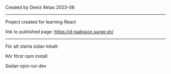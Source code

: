 Created by Deniz Aktas 2023-06

-------------------
 
Project created for learning React

link to published page: https://d-isaksson.surge.sh/

-------------------
 
För att starta sidan lokalt:

Kör först
  npm install

Sedan
  npm run dev
